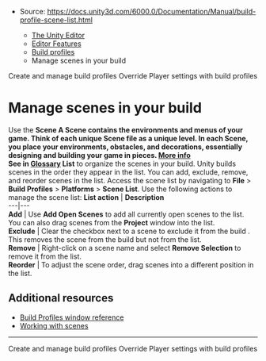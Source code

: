 * Source: https://docs.unity3d.com/6000.0/Documentation/Manual/build-profile-scene-list.html

  * [The Unity Editor](https://docs.unity3d.com/6000.0/Documentation/Manual/unity-editor.html)
  * [Editor Features](https://docs.unity3d.com/6000.0/Documentation/Manual/EditorFeatures.html)
  * [Build profiles](https://docs.unity3d.com/6000.0/Documentation/Manual/BuildSettings.html)
  * Manage scenes in your build


[](https://docs.unity3d.com/6000.0/Documentation/Manual/create-build-profile.html)
Create and manage build profiles
[](https://docs.unity3d.com/6000.0/Documentation/Manual/override-player-settings.html)
Override Player settings with build profiles
# Manage scenes in your build
Use the ****Scene** A Scene contains the environments and menus of your game. Think of each unique Scene file as a unique level. In each Scene, you place your environments, obstacles, and decorations, essentially designing and building your game in pieces. [More info](https://docs.unity3d.com/6000.0/Documentation/Manual/CreatingScenes.html)  
See in [Glossary](https://docs.unity3d.com/6000.0/Documentation/Manual/Glossary.html#Scene) List** to organize the scenes in your build. Unity builds scenes in the order they appear in the list. You can add, exclude, remove, and reorder scenes in the list.
Access the scene list by navigating to **File** > **Build Profiles** > **Platforms** > **Scene List**.
Use the following actions to manage the scene list:
**List action** | **Description**  
---|---  
**Add** | Use **Add Open Scenes** to add all currently open scenes to the list. You can also drag scenes from the **Project** window into the list.  
**Exclude** | Clear the checkbox next to a scene to exclude it from the build . This removes the scene from the build but not from the list.  
**Remove** | Right-click on a scene name and select **Remove Selection** to remove it from the list.  
**Reorder** | To adjust the scene order, drag scenes into a different position in the list.  
## Additional resources
  * [Build Profiles window reference](https://docs.unity3d.com/6000.0/Documentation/Manual/build-profiles-reference.html)
  * [Working with scenes](https://docs.unity3d.com/6000.0/Documentation/Manual/working-with-scenes.html)


* * *
[](https://docs.unity3d.com/6000.0/Documentation/Manual/create-build-profile.html)
Create and manage build profiles
[](https://docs.unity3d.com/6000.0/Documentation/Manual/override-player-settings.html)
Override Player settings with build profiles

